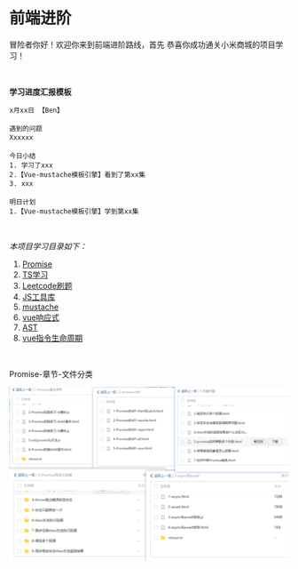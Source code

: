 # 前端进阶

冒险者你好！欢迎你来到前端进阶路线，首先 恭喜你成功通关小米商城的项目学习！

​	

**学习进度汇报模板**

```apl
x月xx日 【Ben】

遇到的问题
Xxxxxx

今日小结
1. 学习了xxx
2.【Vue-mustache模板引擎】看到了第xx集
3. xxx

明日计划
1.【Vue-mustache模板引擎】学到第xx集
```

​	

*本项目学习目录如下：*

1. [Promise](https://www.bilibili.com/video/BV1GA411x7z1?spm_id_from=333.999.0.0)
2. [TS学习](https://www.bilibili.com/video/BV1Xy4y1v7S2?spm_id_from=333.999.0.0)
3. [Leetcode刷题](https://www.bilibili.com/video/BV1wA411b7qZ?spm_id_from=333.999.0.0)
4. [JS工具库](https://www.bilibili.com/video/BV1Cy4y117vt?spm_id_from=333.999.0.0)
5. [mustache](https://www.bilibili.com/video/BV1EV411h79m?spm_id_from=333.999.0.0)
6. [vue响应式](https://www.bilibili.com/video/BV1G54y1s7xV?spm_id_from=333.999.0.0)
7. [AST](https://www.bilibili.com/video/BV1GK4y1W7fi?spm_id_from=333.999.0.0)
8. [vue指令生命周期](https://www.bilibili.com/video/BV1Av411478T?spm_id_from=333.999.0.0)

​	

Promise-章节-文件分类

![image-20221020131032601](README.assets/image-20221020131032601.png)